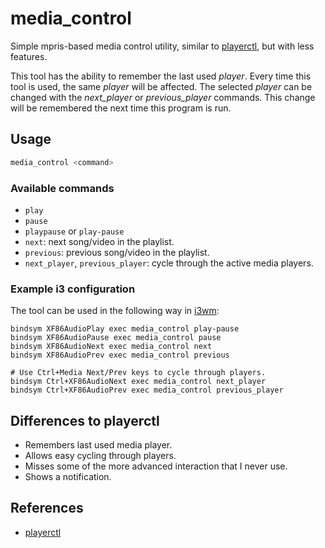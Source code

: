 # media\_control

Simple mpris-based media control utility, similar to [playerctl](https://github.com/altdesktop/playerctl), but with less features.

This tool has the ability to remember the last used *player*.
Every time this tool is used, the same *player* will be affected.
The selected *player* can be changed with the *next_player* or *previous_player* commands.
This change will be remembered the next time this program is run.

## Usage

```bash
media_control <command>
```

### Available commands

- `play`
- `pause`
- `playpause` or `play-pause`
- `next`: next song/video in the playlist.
- `previous`: previous song/video in the playlist.
- `next_player`, `previous_player`: cycle through the active media players.

### Example i3 configuration

The tool can be used in the following way in [i3wm](https://i3wm.org/):

```
bindsym XF86AudioPlay exec media_control play-pause
bindsym XF86AudioPause exec media_control pause
bindsym XF86AudioNext exec media_control next
bindsym XF86AudioPrev exec media_control previous

# Use Ctrl+Media Next/Prev keys to cycle through players.
bindsym Ctrl+XF86AudioNext exec media_control next_player
bindsym Ctrl+XF86AudioPrev exec media_control previous_player
```

## Differences to playerctl
- Remembers last used media player.
- Allows easy cycling through players.
- Misses some of the more advanced interaction that I never use.
- Shows a notification.

## References
- [playerctl](https://github.com/altdesktop/playerctl)
